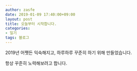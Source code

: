 ```yaml
---
author: zasfe
date: 2019-01-09 17:40:00+09:00
layout: post
title: 오늘부터 시작합니다.
categories:
- 일기
tags: 블로그
---
```



2019년 어쨋든 익숙해지고, 하루하루 꾸준히 하기 위해 만들었습니다.

항상 꾸준히 노력해보려고 합니다.